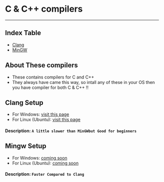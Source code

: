 # C & C++ compilers
---

## Index Table
- [ Clang ](#clang-setup)
- [ MinGW ](#mingw-setup)

## About These compilers
- These contains compilers for C and C++
- They always have came this way, so intall any of these in your OS then you have compiler for both C & C++ !!

## Clang Setup
  * For Windows: [visit this page](https://github.com/Miraj13123/extras/blob/main/files/clangWindows.md)
  * For Linux (Ubuntu): [visit this page](https://github.com/Miraj13123/extras/blob/main/files/clangLinux.md)
#### Description: `A little slower than MinGWbut Good for beginners`
## Mingw Setup
  * For Windows: [coming soon]([srp/PAGE3.md](https://github.com/Miraj13123/extras/blob/main/files/mingwWindows.md))
  * For Linux (Ubuntu): [coming soon]([srp/PAGE4.md](https://github.com/Miraj13123/extras/blob/main/files/clangLinux.md))
#### Description: `Faster Compared to Clang`
